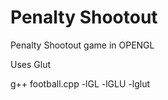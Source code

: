 # Penalty Shootout
Penalty Shootout game in OPENGL

Uses Glut  

g++ football.cpp -lGL -lGLU -lglut  
